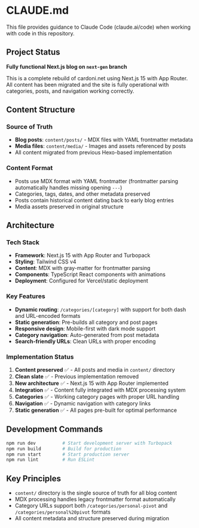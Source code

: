 # CLAUDE.md

This file provides guidance to Claude Code (claude.ai/code) when working with code in this repository.

## Project Status

**Fully functional Next.js blog on `next-gen` branch**

This is a complete rebuild of cardoni.net using Next.js 15 with App Router. All content has been migrated and the site is fully operational with categories, posts, and navigation working correctly.

## Content Structure

### Source of Truth
- **Blog posts**: `content/posts/` - MDX files with YAML frontmatter metadata
- **Media files**: `content/media/` - Images and assets referenced by posts
- All content migrated from previous Hexo-based implementation

### Content Format
- Posts use MDX format with YAML frontmatter (frontmatter parsing automatically handles missing opening `---`)
- Categories, tags, dates, and other metadata preserved
- Posts contain historical content dating back to early blog entries
- Media assets preserved in original structure

## Architecture

### Tech Stack
- **Framework**: Next.js 15 with App Router and Turbopack
- **Styling**: Tailwind CSS v4
- **Content**: MDX with gray-matter for frontmatter parsing
- **Components**: TypeScript React components with animations
- **Deployment**: Configured for Vercel/static deployment

### Key Features
- **Dynamic routing**: `/categories/[category]` with support for both dash and URL-encoded formats
- **Static generation**: Pre-builds all category and post pages
- **Responsive design**: Mobile-first with dark mode support
- **Category navigation**: Auto-generated from post metadata
- **Search-friendly URLs**: Clean URLs with proper encoding

### Implementation Status
1. **Content preserved** ✅ - All posts and media in `content/` directory
2. **Clean slate** ✅ - Previous implementation removed
3. **New architecture** ✅ - Next.js 15 with App Router implemented
4. **Integration** ✅ - Content fully integrated with MDX processing system
5. **Categories** ✅ - Working category pages with proper URL handling
6. **Navigation** ✅ - Dynamic navigation with category links
7. **Static generation** ✅ - All pages pre-built for optimal performance

## Development Commands

```bash
npm run dev          # Start development server with Turbopack
npm run build        # Build for production
npm run start        # Start production server
npm run lint         # Run ESLint
```

## Key Principles
- `content/` directory is the single source of truth for all blog content
- MDX processing handles legacy frontmatter format automatically
- Category URLs support both `/categories/personal-pivot` and `/categories/personal%20pivot` formats
- All content metadata and structure preserved during migration